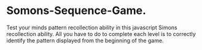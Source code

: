 # Somons-Sequence-Game.
Test your minds pattern recollection ability in this javascript Simons recollection ability.
All you have to do to complete each level is to correctly identify the pattern displayed from the beginning of the game. 
